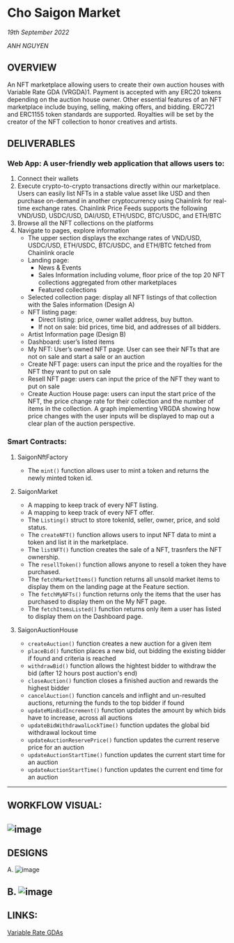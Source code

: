 
# Cho Saigon Market
_19th September 2022_

_ANH NGUYEN_

## OVERVIEW
An NFT marketplace allowing users to create their own auction houses with Variable Rate GDA (VRGDA)1. Payment is accepted with any ERC20 tokens depending on the auction house owner. Other essential features of an NFT marketplace include buying, selling, making offers, and bidding. ERC721 and ERC1155 token standards are supported. Royalties will be set by the creator of the NFT collection to honor creatives and artists.

## DELIVERABLES

### Web App: A user-friendly web application that allows users to:
1. Connect their wallets
2. Execute crypto-to-crypto transactions directly within our marketplace. Users can easily list NFTs in a stable value asset like USD and then purchase on-demand in another cryptocurrency using Chainlink for real-time exchange rates. Chainlink Price Feeds supports the following VND/USD, USDC/USD, DAI/USD, ETH/USDC, BTC/USDC, and ETH/BTC
3. Browse all the NFT collections on the platforms
4. Navigate to pages, explore information
    - The upper section displays the exchange rates of VND/USD, USDC/USD, ETH/USDC, BTC/USDC, and ETH/BTC fetched from Chainlink oracle
    - Landing page: 
      - News & Events
      - Sales Information including volume, floor price of the top 20 NFT collections aggregated from other marketplaces
      - Featured collections
    - Selected collection page: display all NFT listings of that collection with the Sales information (Design A)
    - NFT listing page: 
      - Direct listing: price, owner wallet address, buy button.
      - If not on sale: bid prices, time bid, and addresses of all bidders.
    - Artist Information page (Design B)
    - Dashboard: user’s listed items
    - My NFT: User’s owned NFT page. User can see their NFTs that are not on sale and start a sale or an auction
    - Create NFT page: users can input the price and the royalties for the NFT they want to put on sale
    - Resell NFT page: users can input the price of the NFT they want to put on sale
    - Create Auction House page: users can input the start price of the NFT, the price change rate for their collection and the number of items in the collection. A graph implementing VRGDA showing how price changes with the user inputs will be displayed to map out a clear plan of the auction perspective.  

### Smart Contracts: 
  
1. SaigonNftFactory
    - The `mint()` function allows user to mint a token and returns the newly minted token id.

2. SaigonMarket
    - A mapping to keep track of every NFT listing. 
    - A mapping to keep track of every NFT offer. 
    - The `Listing()` struct to store tokenId, seller, owner, price, and sold status.
    - The `createNFT()` function allows users to input NFT data to mint a token and list it in the marketplace.
    - The `listNFT()` function creates the sale of a NFT, trasnfers the NFT ownership.
    - The `resellToken()` function allows anyone to resell a token they have purchased. 
    - The `fetchMarketItems()` function returns all unsold market items to display them on the landing page at the Feature section.
    - The `fetchMyNFTs()` function returns only the items that the user has purchased to display them on the My NFT page.
    - The `fetchItemsListed()` function returns only item a user has listed to display them on the Dashboard page.

3. SaigonAuctionHouse 
    - `createAuction()` function creates a new auction for a given item
    - `placeBid()` function places a new bid, out bidding the existing bidder if found and criteria is reached
    - `withdrawBid()` function allows the hightest bidder to withdraw the bid (after 12 hours post auction's end)
    - `closeAuction()` function closes a finished auction and rewards the highest bidder
    - `cancelAuction()` function cancels and inflight and un-resulted auctions, returning the funds to the top bidder if found
    - `updateMinBidIncrement()` function updates the amount by which bids have to increase, across all auctions
    - `updateBidWithdrawalLockTime()` function updates the global bid withdrawal lockout time
    - `updateAuctionReservePrice()` function updates the current reserve price for an auction
    - `updateAuctionStartTime()` function updates the current start time for an auction
    - `updateAuctionStartTime()` function updates the current end time for an auction

------

## WORKFLOW VISUAL:

![image](https://user-images.githubusercontent.com/48362877/190517243-f216dad0-0d01-4bca-9cba-76a5da69913e.png)
------

## DESIGNS

A. 
![image](https://user-images.githubusercontent.com/48362877/190514990-9f3b2858-fe73-49b6-b970-c97c921c6a4f.png)

B.
![image](https://user-images.githubusercontent.com/48362877/190515013-ca0c9657-a0e8-441b-a62c-d2d24661c7f3.png)
------

## LINKS:

[Variable Rate GDAs](https://www.paradigm.xyz/2022/08/vrgda)
